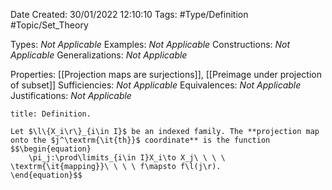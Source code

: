 <div class="topSpace"></div>

Date Created: 30/01/2022 12:10:10
Tags: #Type/Definition #Topic/Set_Theory

Types: <i>Not Applicable</i>
Examples: <i>Not Applicable</i>
Constructions: <i>Not Applicable</i>
Generalizations: <i>Not Applicable</i>

Properties: [[Projection maps are surjections]], [[Preimage under projection of subset]]
Sufficiencies: <i>Not Applicable</i>
Equivalences: <i>Not Applicable</i>
Justifications: <i>Not Applicable</i>

``` ad-Definition
title: Definition.

Let $\l\{X_i\r\}_{i\in I}$ be an indexed family. The **projection map onto the $j^\textrm{\it{th}}$ coordinate** is the function
$$\begin{equation}
    \pi_j:\prod\limits_{i\in I}X_i\to X_j\ \ \ \ \textrm{\it{mapping}}\ \ \ \ f\mapsto f\l(j\r).
\end{equation}$$

```
